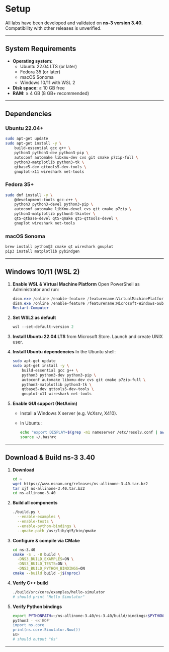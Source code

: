 # Setup

All labs have been developed and validated on **ns-3 version 3.40**. Compatibility with other releases is unverified.

---

## System Requirements

- **Operating system:**  
  - Ubuntu 22.04 LTS (or later)  
  - Fedora 35 (or later)  
  - macOS Sonoma  
  - Windows 10/11 with WSL 2  
- **Disk space:** ≥ 10 GB free  
- **RAM:** ≥ 4 GB (8 GB+ recommended)  

---

## Dependencies

### Ubuntu 22.04+

```bash
sudo apt-get update
sudo apt-get install -y \
    build-essential gcc g++ \
    python3 python3-dev python3-pip \
    autoconf automake libxmu-dev cvs git cmake p7zip-full \
    python3-matplotlib python3-tk \
    qtbase5-dev qttools5-dev-tools \
    gnuplot-x11 wireshark net-tools
````

### Fedora 35+

```bash
sudo dnf install -y \
    @development-tools gcc-c++ \
    python3 python3-devel python3-pip \
    autoconf automake libXmu-devel cvs git cmake p7zip \
    python3-matplotlib python3-tkinter \
    qt5-qtbase-devel qt5-qmake qt5-qttools-devel \
    gnuplot wireshark net-tools
```

### macOS Sonoma

```bash
brew install python@3 cmake qt wireshark gnuplot
pip3 install matplotlib pybindgen
```

---

## Windows 10/11 (WSL 2)

1. **Enable WSL & Virtual Machine Platform**
   Open PowerShell as Administrator and run:

   ```powershell
   dism.exe /online /enable-feature /featurename:VirtualMachinePlatform /all /norestart
   dism.exe /online /enable-feature /featurename:Microsoft-Windows-Subsystem-Linux /all /norestart
   Restart-Computer
   ```

2. **Set WSL2 as default**

   ```powershell
   wsl --set-default-version 2
   ```

3. **Install Ubuntu 22.04 LTS** from Microsoft Store. Launch and create UNIX user.

4. **Install Ubuntu dependencies**
   In the Ubuntu shell:

   ```bash
   sudo apt-get update
   sudo apt-get install -y \
       build-essential gcc g++ \
       python3 python3-dev python3-pip \
       autoconf automake libxmu-dev cvs git cmake p7zip-full \
       python3-matplotlib python3-tk \
       qtbase5-dev qttools5-dev-tools \
       gnuplot-x11 wireshark net-tools
   ```

5. **Enable GUI support (NetAnim)**

   * Install a Windows X server (e.g. VcXsrv, X410).
   * In Ubuntu:

     ```bash
     echo "export DISPLAY=$(grep -m1 nameserver /etc/resolv.conf | awk '{print $2}'):0" >> ~/.bashrc
     source ~/.bashrc
     ```

---

## Download & Build ns-3 3.40

1. **Download**

   ```bash
   cd ~
   wget https://www.nsnam.org/releases/ns-allinone-3.40.tar.bz2
   tar xjf ns-allinone-3.40.tar.bz2
   cd ns-allinone-3.40
   ```

2. **Build all components**

   ```bash
   ./build.py \
     --enable-examples \
     --enable-tests \
     --enable-python-bindings \
     --qmake-path /usr/lib/qt5/bin/qmake
   ```

3. **Configure & compile via CMake**

   ```bash
   cd ns-3.40
   cmake -S . -B build \
     -DNS3_BUILD_EXAMPLES=ON \
     -DNS3_BUILD_TESTS=ON \
     -DNS3_BUILD_PYTHON_BINDINGS=ON
   cmake --build build -j$(nproc)
   ```

4. **Verify C++ build**

   ```bash
   ./build/src/core/examples/hello-simulator
   # should print "Hello Simulator"
   ```

5. **Verify Python bindings**

   ```bash
   export PYTHONPATH=~/ns-allinone-3.40/ns-3.40/build/bindings:$PYTHONPATH
   python3 - <<'EOF'
   import ns.core
   print(ns.core.Simulator.Now())
   EOF
   # should output "0s"
   ```

---
